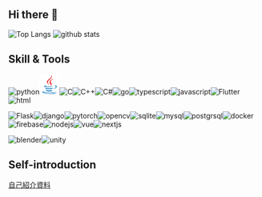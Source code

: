 ## Hi there 👋

<p align="left"> 
  <img alt="Top Langs" height="150px" src="https://github-readme-stats.vercel.app/api/top-langs/?username=hato72&layout=compact&show_icons=true&theme=onedark" />
  <img alt="github stats" height="150px" src="https://github-readme-stats.vercel.app/api?username=hato72&theme=onedark&show_icons=ture" />
</p>

## Skill & Tools

<!-- 
<a href="https://ja.wikipedia.org/wiki/C%2B%2B" target="_blank"> 
<img src="" width="0" height="40"/></a> 
-->

<img src="https://cdn.jsdelivr.net/gh/devicons/devicon@latest/icons/python/python-original.svg" alt="python" width="40" height="40"/><img src="https://raw.githubusercontent.com/devicons/devicon/master/icons/java/java-original.svg" alt="java" width="40" height="40" /><img src="https://cdn.jsdelivr.net/gh/devicons/devicon@latest/icons/c/c-original.svg" alt="C" width="40" height="40" /><img src="https://cdn.jsdelivr.net/gh/devicons/devicon@latest/icons/cplusplus/cplusplus-original.svg" alt="C++" width="40" height="40" /><img src="https://cdn.jsdelivr.net/gh/devicons/devicon@latest/icons/csharp/csharp-original.svg" alt="C#" width="40" height="40" /><img src="https://cdn.jsdelivr.net/gh/devicons/devicon@latest/icons/go/go-original-wordmark.svg" alt="go" width="40" height="40" /><img src="https://miro.medium.com/max/816/1*TpbxEQy4ckB-g31PwUQPlg.png" alt="typescript" width="40" height="40" /><img src="https://cdn.jsdelivr.net/gh/devicons/devicon@latest/icons/javascript/javascript-original.svg" alt="javascript" width="40" height="40" /><img src="https://cdn.jsdelivr.net/gh/devicons/devicon@latest/icons/flutter/flutter-original.svg" alt="Flutter" width="40" height="40"/><img src="https://cdn.jsdelivr.net/gh/devicons/devicon@latest/icons/html5/html5-original.svg" alt="html" width="40" height="40"/>

<img src="https://cdn.jsdelivr.net/gh/devicons/devicon@latest/icons/flask/flask-original.svg" alt="Flask" width="40" height="40"/><img src="https://cdn.jsdelivr.net/gh/devicons/devicon@latest/icons/django/django-plain.svg" alt="django" width="40" height="40"/><img src="https://cdn.jsdelivr.net/gh/devicons/devicon@latest/icons/pytorch/pytorch-original.svg" alt="pytorch" width="40" height="40" /><img src="https://cdn.jsdelivr.net/gh/devicons/devicon@latest/icons/opencv/opencv-original.svg" alt="opencv" width="40" height="40" /><img src="https://cdn.jsdelivr.net/gh/devicons/devicon@latest/icons/sqlite/sqlite-original.svg" alt="sqlite" width="40" height="40" /><img src="https://i.imgur.com/DhItfPT.png" alt="mysql" width="55" height="37" /><img src="https://i.imgur.com/Vue1PQc.png" alt="postgrsql" width="43" height="40" /><img src="https://i.imgur.com/bg9mF8Z.png" alt="docker" width="43" height="40" /><img src="https://cdn.jsdelivr.net/gh/devicons/devicon@latest/icons/firebase/firebase-original.svg" alt="firebase" width="43" height="40" /><img src="https://upload.wikimedia.org/wikipedia/commons/thumb/d/d9/Node.js_logo.svg/1200px-Node.js_logo.svg.png" alt="nodejs" width="60" height="40" /><img src="https://cdn.jsdelivr.net/gh/devicons/devicon@latest/icons/vuejs/vuejs-original.svg" alt="vue" width="40" height="40" /><img src="https://i.imgur.com/xRPAKSY.png" alt="nextjs" width="41" height="41" />

<img src="https://cdn.jsdelivr.net/gh/devicons/devicon@latest/icons/blender/blender-original.svg" alt="blender" width="60" height="40" /><img src="https://cdn.jsdelivr.net/gh/devicons/devicon@latest/icons/unity/unity-original.svg" alt="unity" width="40" height="40"/>
<!-- https://devicon.dev/-->
<!-- -->
<!-- -->


<!--
**hato72/hato72** is a ✨ _special_ ✨ repository because its `README.md` (this file) appears on your GitHub profile.

Here are some ideas to get you started:

- 🔭 I’m currently working on ...
- 🌱 I’m currently learning ...
- 👯 I’m looking to collaborate on ...
- 🤔 I’m looking for help with ...
- 💬 Ask me about ...
- 📫 How to reach me: ...
- 😄 Pronouns: ...
- ⚡ Fun fact: ...
-->

## Self-introduction 
[自己紹介資料](https://www.canva.com/design/DAF574sieGw/li2lxoA72ITE3MXADvLcpw/view?utm_content=DAF574sieGw&utm_campaign=designshare&utm_medium=link&utm_source=editor)
